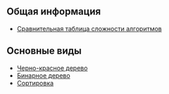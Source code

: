 ## Общая информация
- [Сравнительная таблица сложности алгоритмов](https://www.bigocheatsheet.com/)  

## Основные виды
-	[Черно-красное дерево](https://habr.com/ru/post/330644)
-	[Бинарное дерево](https://habr.com/ru/post/267855)
-	[Сортировка](https://tproger.ru/translations/sorting-for-beginners)